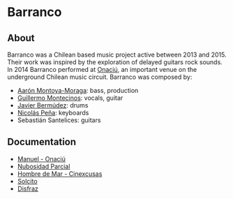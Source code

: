 # Barranco

## About
Barranco was a Chilean based music project active between 2013 and 2015. Their work was inspired by the exploration of delayed guitars rock sounds. In 2014 Barranco performed at [Onaciú](http://www.onaciu.com/), an important venue on the underground Chilean music circuit.
Barranco was composed by:
* [Aarón Montoya-Moraga](http://montoyamoraga.io/): bass, production
* [Guillermo Montecinos](http://guillemontecinos.cl/): vocals, guitar
* [Javier Bermúdez](https://cl.linkedin.com/in/javier-agustin-berm%C3%BAdez-r%C3%ADos-b42629a2): drums
* [Nicolás Peña](http://nicolaspe.com/): keyboards
* Sebastián Santelices: guitars

## Documentation

* [Manuel - Onaciú](https://www.youtube.com/watch?v=-bneJPOdMGM)
* [Nubosidad Parcial](https://www.youtube.com/watch?v=BrQhQW23kBs)
* [Hombre de Mar - Cinexcusas](https://www.youtube.com/watch?v=FeXqXKrAoG0)
* [Solcito](https://vimeo.com/147775274)
* [Disfraz](https://vimeo.com/147774565)
